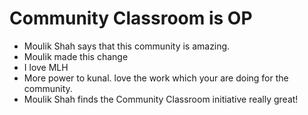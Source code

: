 # Community Classroom is OP

- Moulik Shah says that this community is amazing.
- Moulik made this change
- I love MLH
- More power to kunal. love the work which your are doing for the community.
- Moulik Shah finds the Community Classroom initiative really great!
